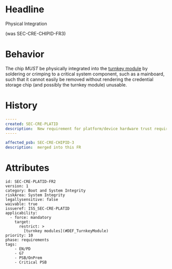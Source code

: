 # Headline
Physical Integration

(was SEC-CRE-CHIPID-FR3)


# Behavior
The chip _MUST_ be physically integrated into the [turnkey module](#DEF_TurnkeyModule) by soldering or crimping to a critical system component, such as a mainboard, such that it cannot easily be removed without rendering the credential storage chip (and possibly the turnkey module) unusable. 


# History
```yaml
-----
created: SEC-CRE-PLATID
description:  New requirement for platform/device hardware trust requirements
-----

affected_psb: SEC-CRE-CHIPID-3
description:  merged into this FR 

```

# Attributes

    id: SEC-CRE-PLATID-FR2
    version: 1
    category: Boot and System Integrity
    riskArea: System Integrity
    legallysensitive: false
    waivable: true
    issueref: ISS_SEC-CRE-PLATID
    applicability:
      - force: mandatory
        target:
          restrict: >
            [turnkey modules](#DEF_TurnkeyModule)
    priority: 10
    phase: requirements
    tags:
        - EN/PD
        - G7
        - PSB/OnPrem
        - Critical PSB
